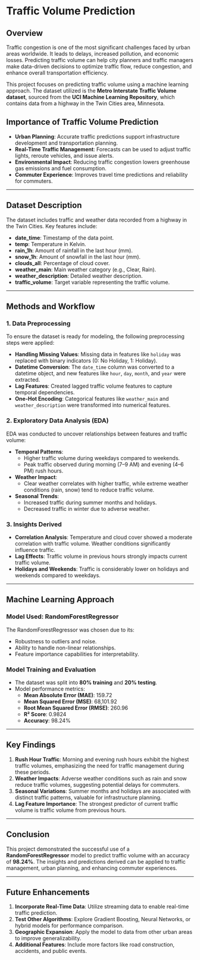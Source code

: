 
# Traffic Volume Prediction

## Overview
Traffic congestion is one of the most significant challenges faced by urban areas worldwide. It leads to delays, increased pollution, and economic losses. Predicting traffic volume can help city planners and traffic managers make data-driven decisions to optimize traffic flow, reduce congestion, and enhance overall transportation efficiency.

This project focuses on predicting traffic volume using a machine learning approach. The dataset utilized is the **Metro Interstate Traffic Volume dataset**, sourced from the **UCI Machine Learning Repository**, which contains data from a highway in the Twin Cities area, Minnesota. 

## Importance of Traffic Volume Prediction
- **Urban Planning**: Accurate traffic predictions support infrastructure development and transportation planning.
- **Real-Time Traffic Management**: Forecasts can be used to adjust traffic lights, reroute vehicles, and issue alerts.
- **Environmental Impact**: Reducing traffic congestion lowers greenhouse gas emissions and fuel consumption.
- **Commuter Experience**: Improves travel time predictions and reliability for commuters.

---

## Dataset Description
The dataset includes traffic and weather data recorded from a highway in the Twin Cities. Key features include:
- **date_time**: Timestamp of the data point.
- **temp**: Temperature in Kelvin.
- **rain_1h**: Amount of rainfall in the last hour (mm).
- **snow_1h**: Amount of snowfall in the last hour (mm).
- **clouds_all**: Percentage of cloud cover.
- **weather_main**: Main weather category (e.g., Clear, Rain).
- **weather_description**: Detailed weather description.
- **traffic_volume**: Target variable representing the traffic volume.

---

## Methods and Workflow

### **1. Data Preprocessing**
To ensure the dataset is ready for modeling, the following preprocessing steps were applied:
- **Handling Missing Values**: Missing data in features like `holiday` was replaced with binary indicators (0: No Holiday, 1: Holiday).
- **Datetime Conversion**: The `date_time` column was converted to a datetime object, and new features like `hour`, `day`, `month`, and `year` were extracted.
- **Lag Features**: Created lagged traffic volume features to capture temporal dependencies.
- **One-Hot Encoding**: Categorical features like `weather_main` and `weather_description` were transformed into numerical features.

### **2. Exploratory Data Analysis (EDA)**
EDA was conducted to uncover relationships between features and traffic volume:
- **Temporal Patterns**:
  - Higher traffic volume during weekdays compared to weekends.
  - Peak traffic observed during morning (7–9 AM) and evening (4–6 PM) rush hours.
- **Weather Impact**:
  - Clear weather correlates with higher traffic, while extreme weather conditions (rain, snow) tend to reduce traffic volume.
- **Seasonal Trends**:
  - Increased traffic during summer months and holidays.
  - Decreased traffic in winter due to adverse weather.

### **3. Insights Derived**
- **Correlation Analysis**: Temperature and cloud cover showed a moderate correlation with traffic volume. Weather conditions significantly influence traffic.
- **Lag Effects**: Traffic volume in previous hours strongly impacts current traffic volume.
- **Holidays and Weekends**: Traffic is considerably lower on holidays and weekends compared to weekdays.

---

## Machine Learning Approach

### Model Used: **RandomForestRegressor**
The RandomForestRegressor was chosen due to its:
- Robustness to outliers and noise.
- Ability to handle non-linear relationships.
- Feature importance capabilities for interpretability.

### **Model Training and Evaluation**
- The dataset was split into **80% training** and **20% testing**.
- Model performance metrics:
  - **Mean Absolute Error (MAE)**: 159.72
  - **Mean Squared Error (MSE)**: 68,101.92
  - **Root Mean Squared Error (RMSE)**: 260.96
  - **R² Score**: 0.9824
  - **Accuracy**: 98.24%

---

## Key Findings
1. **Rush Hour Traffic**: Morning and evening rush hours exhibit the highest traffic volumes, emphasizing the need for traffic management during these periods.
2. **Weather Impacts**: Adverse weather conditions such as rain and snow reduce traffic volumes, suggesting potential delays for commuters.
3. **Seasonal Variations**: Summer months and holidays are associated with distinct traffic patterns, valuable for infrastructure planning.
4. **Lag Feature Importance**: The strongest predictor of current traffic volume is traffic volume from previous hours.

---

## Conclusion
This project demonstrated the successful use of a **RandomForestRegressor** model to predict traffic volume with an accuracy of **98.24%**. The insights and predictions derived can be applied to traffic management, urban planning, and enhancing commuter experiences.

---

## Future Enhancements
1. **Incorporate Real-Time Data**: Utilize streaming data to enable real-time traffic prediction.
2. **Test Other Algorithms**: Explore Gradient Boosting, Neural Networks, or hybrid models for performance comparison.
3. **Geographic Expansion**: Apply the model to data from other urban areas to improve generalizability.
4. **Additional Features**: Include more factors like road construction, accidents, and public events.
